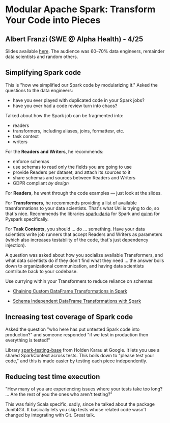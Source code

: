 # Modular Apache Spark: Transform Your Code into Pieces

## Albert Franzi (SWE @ Alpha Health) - 4/25

Slides available [here](https://docs.google.com/presentation/d/19XWds36PwDeYQw3A9UwaRBZvDi5g2p79-9aljEWHknI/edit#slide=id.g41055d5fd6_0_62). The audience was 60–70% data engineers, remainder data scientists and random others.

## Simplifying Spark code

This is "how we simplified our Spark code by modularizing it." Asked the questions to the data engineers:

* have you ever played with duplicated code in your Spark jobs?
* have you ever had a code review turn into chaos?

Talked about how the Spark job can be fragmented into:

* readers
* transformers, including aliases, joins, formattesr, etc.
* task context
* writers

For the **Readers and Writers**, he recommends:

* enforce schemas
* use schemas to read only the fields you are going to use
* provide Readers per dataset, and attach its sources to it
* share schemas and sources between Readers and Writers
* GDPR compliant *by design*

For **Readers**, he went through the code examples — just look at the slides. 

For **Transformers**, he recommends providing a list of available trasnformations to your data scientists. That's what Uni is trying to do, so that's nice. Recommends the libraries [spark-daria](https://github.com/MrPowers/spark-daria) for Spark and [quinn](https://github.com/MrPowers/quinn) for Pyspark specifically.

For **Task Contexts,** you should … do … something. Have your data scientists write job runners that accept Readers and Writers as parameters (which also increases testability of the code, that's just dependency injection).

A question was asked about how you socialize available Transformers, and what data scientists do if they don't find what they need … the answer boils down to organizational communication, and having data scientists contribute back to your codebase.

Use currying within your Transformers to reduce reliance on schemas: 

* [Chaining Custom DataFrame Transformations in Spark](https://medium.com/@mrpowers/chaining-custom-dataframe-transformations-in-spark-a39e315f903c)

* [Schema Independent DataFrame Transformations with Spark](https://medium.com/@mrpowers/schema-independent-dataframe-transformations-d6b36e12dca6)

## Increasing test coverage of Spark code

Asked the question "who here has put untested Spark code into production?" and someone responded "if we test in production then everything is tested!"

Library [spark-testing-base](https://github.com/holdenk/spark-testing-base) from Holden Karau at Google. It lets you use a shared SparkContext across tests. This boils down to "please test your code," and this is made easier by testing each piece independently.

## Reducing test time execution

"How many of you are experiencing issues where your tests take too long? … Are the rest of you the ones who aren't testing?"

This was fairly Scala specific, sadly, since he talked about the package Junit4Git. It basically lets you skip tests whose related code wasn't changed by integrating with Git. Great talk.